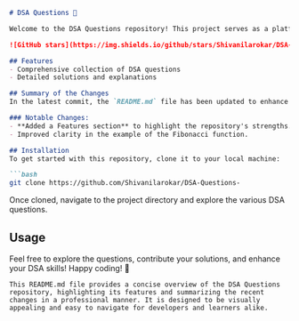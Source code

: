 ```markdown
# DSA Questions 🚀

Welcome to the DSA Questions repository! This project serves as a platform for developers and learners to practice and enhance their skills in Data Structures and Algorithms (DSA). This repository is designed to help you improve your understanding of various data structures and algorithms through a collection of questions and solutions.

![GitHub stars](https://img.shields.io/github/stars/Shivanilarokar/DSA-Questions-?style=social) ![Forks](https://img.shields.io/github/forks/Shivanilarokar/DSA-Questions-?style=social)

## Features
- Comprehensive collection of DSA questions
- Detailed solutions and explanations

## Summary of the Changes
In the latest commit, the `README.md` file has been updated to enhance clarity and provide a better understanding of the repository's features.

### Notable Changes:
- **Added a Features section** to highlight the repository's strengths.
- Improved clarity in the example of the Fibonacci function.

## Installation
To get started with this repository, clone it to your local machine:

```bash
git clone https://github.com/Shivanilarokar/DSA-Questions-
```

Once cloned, navigate to the project directory and explore the various DSA questions.

## Usage
Feel free to explore the questions, contribute your solutions, and enhance your DSA skills! Happy coding! 🎉

```
This README.md file provides a concise overview of the DSA Questions repository, highlighting its features and summarizing the recent changes in a professional manner. It is designed to be visually appealing and easy to navigate for developers and learners alike.
```
```